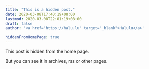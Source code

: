 ```yaml
---
title: "This is a hidden post."
date: 2020-03-08T17:40:19+08:00
lastmod: 2020-03-08T22:01:19+08:00
draft: false
author: '<a href="https://halu.lu" target="_blank">Halulu</a>'

hiddenFromHomePage: true
---
```


This post is hidden from the home page.

<!--more-->

But you can see it in archives, rss or other pages.